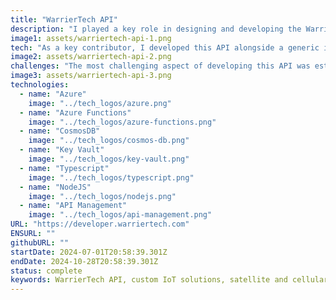 ```yaml
---
title: "WarrierTech API"
description: "I played a key role in designing and developing the WarrierTech API, which provides a robust suite of APIs for seamless integration of WarrierTech and third-party IoT devices across diverse platforms. Covering WarrierTech's satellite and cellular solutions, these APIs support applications in telematics, environmental monitoring, industrial management, and more. They allow for easy retrieval of device data, configuration updates, and control over actuators, as well as access to a wide array of digital and analog sensors. Secure cloud storage enables developers to reliably access device information and data through these APIs."
image1: assets/warriertech-api-1.png
tech: "As a key contributor, I developed this API alongside a generic interface for consuming it. Using Azure Functions, Azure API Gateway, and CosmosDB, this API delivers a secure, structured way for customers to seamlessly access their sensor data."
image2: assets/warriertech-api-2.png
challenges: "The most challenging aspect of developing this API was establishing a flexible data format to handle the unique sensors on each IoT device. To achieve both adaptability and structure, we implemented a flexible JSON format and selected CosmosDB for its scalability and suitability for diverse data structures."
image3: assets/warriertech-api-3.png
technologies:
  - name: "Azure"
    image: "../tech_logos/azure.png"
  - name: "Azure Functions"
    image: "../tech_logos/azure-functions.png"
  - name: "CosmosDB"
    image: "../tech_logos/cosmos-db.png"
  - name: "Key Vault"
    image: "../tech_logos/key-vault.png"
  - name: "Typescript"
    image: "../tech_logos/typescript.png"
  - name: "NodeJS"
    image: "../tech_logos/nodejs.png"
  - name: "API Management"
    image: "../tech_logos/api-management.png"
URL: "https://developer.warriertech.com"
ENSURL: ""
githubURL: ""
startDate: 2024-07-01T20:58:39.301Z
endDate: 2024-10-28T20:58:39.301Z
status: complete
keywords: WarrierTech API, custom IoT solutions, satellite and cellular IoT, IoT data integration, environmental monitoring IoT, telematics API, industrial IoT API, Azure Functions, CosmosDB, secure IoT data, flexible JSON API, third-party IoT integration, digital and analog sensor API, device management IoT, cloud IoT storage, Devin Davis
---
```

